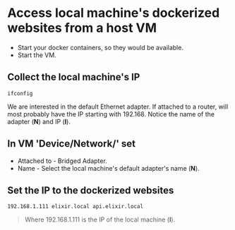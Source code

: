# Access local machine's dockerized websites from a host VM

* Start your docker containers, so they would be available.
* Start the VM.

## Collect the local machine's IP

```shell
ifconfig
```

We are interested in the default Ethernet adapter. If attached to a router, will most probably have the IP starting with 192.168. Notice the name of the adapter (**N**) and IP (**I**).

## In VM 'Device/Network/' set

* Attached to - Bridged Adapter.
* Name - Select the local machine's default adapter's name (**N**).

## Set the IP to the dockerized websites

```
192.168.1.111 elixir.local api.elixir.local
```

> Where 192.168.1.111 is the IP of the local machine (**I**).